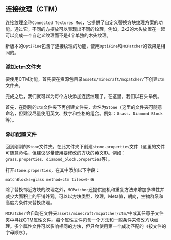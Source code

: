 ## 连接纹理（CTM）

连接纹理全称`Connected Textures Mod`，它提供了自定义替换方块纹理方案的功能。通过它，不同的方摆放可以表现出不同的纹理，例如，2x2的木头放置在一起可以变成一个自定义纹理而不是4个单独的木头纹理。

新版本的`OptiFine`包含了连接纹理的功能，使用`OptiFine`和`MCPatcher`的效果是相同的。

### 添加ctm文件夹

要使用CTM功能，首先要在资源包目录`assets/minecraft/mcpatcher/`下创建`ctm`文件夹。

完成之后，我们就可以为每个方块添加连接纹理了。在这里，我们以石头举例。

首先，在刚刚的`ctm`文件夹下再创建文件夹，命名为`Stone`（这里的文件夹可随意命名，但建议尽量使用英文、数字和空格的组合。例如：`Grass`、`Diamond Block`等）。

### 添加配置文件

回到刚刚的`Stone`文件夹，在此文件夹下创建`stone.properties`文件（这里的文件可随意命名，但建议尽量使用要修改的方块的英文ID。例如：`grass.properties`、`diamond_block.properties`等）。

打开`stone.properties`，在其中添加以下字段：

`
matchBlocks=glass
method=ctm
tiles=0-46
`

除了替换邻近方块的纹理之外，`MCPatcher`还提供随机和重复方法来增加多样性并减少大面积上的平铺外观。可以以方块类型，纹理，Meta值，朝向，生物群系和高度为条件来替换纹理。

`MCPatcher`会自动在文件夹`assets/minecraft/mcpatcher/ctm/`中或其任意子文件夹中寻找CTM属性文件。每个属性文件包含一个方法和一些条件来修改方块纹理。多个属性文件可以影响相同的方块，但只会使用第一个成功匹配的（按文件的字母顺序）。
